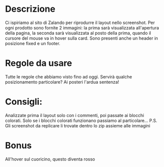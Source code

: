 # Descrizione

Ci ispiriamo al sito di Zalando per riprodurre il layout nello screenshot. Per ogni prodotto sono fornite 2 immagini: la prima sarà visualizzata all'apertura della pagina, la seconda sarà visualizzata al posto della prima, quando il cursore del mouse va in hover sulla card. Sono presenti anche un header in posizione fixed e un footer.

# Regole da usare

Tutte le regole che abbiamo visto fino ad oggi. Servirà qualche posizionamento particolare? Ai posteri l'ardua sentenza!

# Consigli:

Analizzate prima il layout solo con i commenti, poi passate ai blocchi colorati. Solo se i blocchi colorati funzionano passiamo al particolare...
P.S. Gli screenshot da replicare li trovate dentro lo zip assieme alle immagini

# Bonus

All'hover sul cuoricino, questo diventa rosso